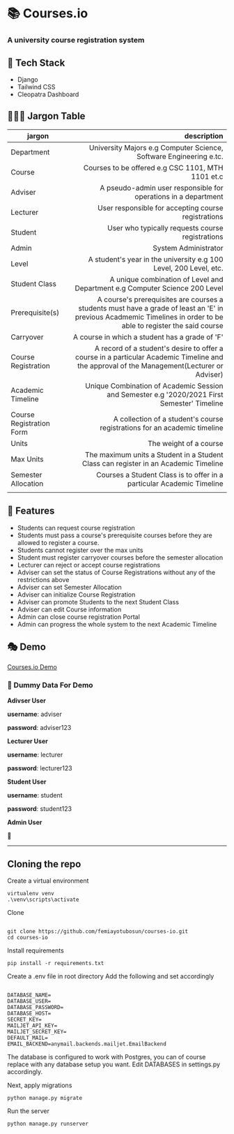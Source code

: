 # 📚 Courses.io

### A university course registration system


##   🔩 Tech Stack

* Django
* Tailwind CSS
* Cleopatra Dashboard

## 👩🏻‍🏫 Jargon Table 

| jargon                   |                                                  description |
| ------------------------ | -----------------------------------------------------------: |
| Department               | University Majors e.g Computer Science, Software Engineering e.tc. |
| Course                   |            Courses to be offered e.g CSC 1101, MTH 1101 et.c |
| Adviser                  | A pseudo-admin user responsible for operations in a department |
| Lecturer                 |          User responsible for accepting course registrations |
| Student                  |             User who typically requests course registrations |
| Admin                    |                                         System Administrator |
| Level                    | A student's year in the university e.g 100 Level, 200 Level, etc. |
| Student Class            | A unique combination of Level and Department e.g Computer Science 200 Level |
| Prerequisite(s)          | A course's prerequisites are courses a students must have a grade of least an 'E' in previous Acadmemic Timelines in order to be able to register the said course |
| Carryover                |               A course in which a student has a grade of 'F' |
| Course Registration      | A record of a student's desire to offer a course in a particular Academic Timeline and the approval of the Management(Lecturer or Adviser) |
| Academic Timeline        | Unique Combination of Academic Session and Semester e.g '2020/2021 First Semester' Timeline |
| Course Registration Form | A collection of a student's course registrations for an academic timeline |
| Units                    |                                       The weight of a course |
| Max Units                | The maximum units a Student in a Student Class can register in an Academic Timeline |
| Semester Allocation      | Courses a Student Class is to offer in a particular Academic Timeline |
|                          |                                                              |

## 🎢 Features

* Students can request course registration
* Students must pass a course's prerequisite courses before they are allowed to register a course.
* Students cannot register over the max units
* Student must register carryover courses before the semester allocation
* Lecturer can reject or accept course registrations
* Adviser can set the status of Course Registrations without any of the restrictions above
* Adviser can set Semester Allocation
* Adviser can initialize Course Registration
* Adviser can promote Students to the next Student Class
* Adviser can edit Course information
* Admin can close course registration Portal
* Admin can progress the whole system to the next Academic Timeline

## 🎭 Demo

[Courses.io Demo](https://courses-io.herokuapp.com/)

### 🎎 Dummy Data For Demo

**Adivser User**

**username**: adviser

**password**: adviser123

**Lecturer User**

**username**: lecturer

**password**: lecturer123

**Student User**

**username**: student

**password**: student123

**Admin User**

👀

---

## Cloning the repo

Create a virtual environment
```
virtualenv venv
.\venv\scripts\activate
```
Clone
```console

git clone https://github.com/femiayotubosun/courses-io.git
cd courses-io
```
Install requirements
```console
pip install -r requirements.txt
```
Create a .env file in root directory
Add the following and set accordingly

```smalltalk

DATABASE_NAME=
DATABASE_USER=
DATABASE_PASSWORD=
DATABASE_HOST=
SECRET_KEY=
MAILJET_API_KEY=
MAILJET_SECRET_KEY=
DEFAULT_MAIL=
EMAIL_BACKEND=anymail.backends.mailjet.EmailBackend

```
The database is configured to work with Postgres, you can of course replace with any database setup you want. Edit DATABASES in settings.py accordingly.

Next, apply migrations
```console
python manage.py migrate
```
Run the server
```console
python manage.py runserver
```







